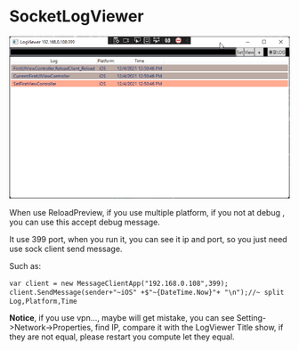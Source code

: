 # SocketLogViewer

![app](https://github.com/xtuzy/SocketLogViewer/blob/master/Resources/app.png)

When use ReloadPreview, if you use multiple platform, if you not at debug , you can use this accept debug message.

It use 399 port, when you run it, you can see it ip and port, so you just need use sock client send message.

Such as:
```
var client = new MessageClientApp("192.168.0.108",399);
client.SendMessage(sender+"~iOS" +$"~{DateTime.Now}"+ "\n");//~ split Log,Platform,Time
```

**Notice**, if you use vpn..., maybe will get mistake, you can see Setting->Network->Properties, find IP, compare it with the LogViewer Title show, if they are not equal, please restart you compute let they equal.
